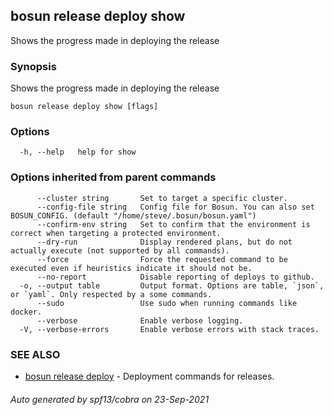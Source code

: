 ## bosun release deploy show

Shows the progress made in deploying the release

### Synopsis

Shows the progress made in deploying the release

```
bosun release deploy show [flags]
```

### Options

```
  -h, --help   help for show
```

### Options inherited from parent commands

```
      --cluster string       Set to target a specific cluster.
      --config-file string   Config file for Bosun. You can also set BOSUN_CONFIG. (default "/home/steve/.bosun/bosun.yaml")
      --confirm-env string   Set to confirm that the environment is correct when targeting a protected environment.
      --dry-run              Display rendered plans, but do not actually execute (not supported by all commands).
      --force                Force the requested command to be executed even if heuristics indicate it should not be.
      --no-report            Disable reporting of deploys to github.
  -o, --output table         Output format. Options are table, `json`, or `yaml`. Only respected by a some commands.
      --sudo                 Use sudo when running commands like docker.
      --verbose              Enable verbose logging.
  -V, --verbose-errors       Enable verbose errors with stack traces.
```

### SEE ALSO

* [bosun release deploy](bosun_release_deploy.md)	 - Deployment commands for releases.

###### Auto generated by spf13/cobra on 23-Sep-2021
